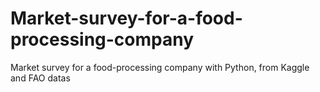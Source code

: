 # Market-survey-for-a-food-processing-company
Market survey for a food-processing company with Python, from Kaggle and FAO datas
